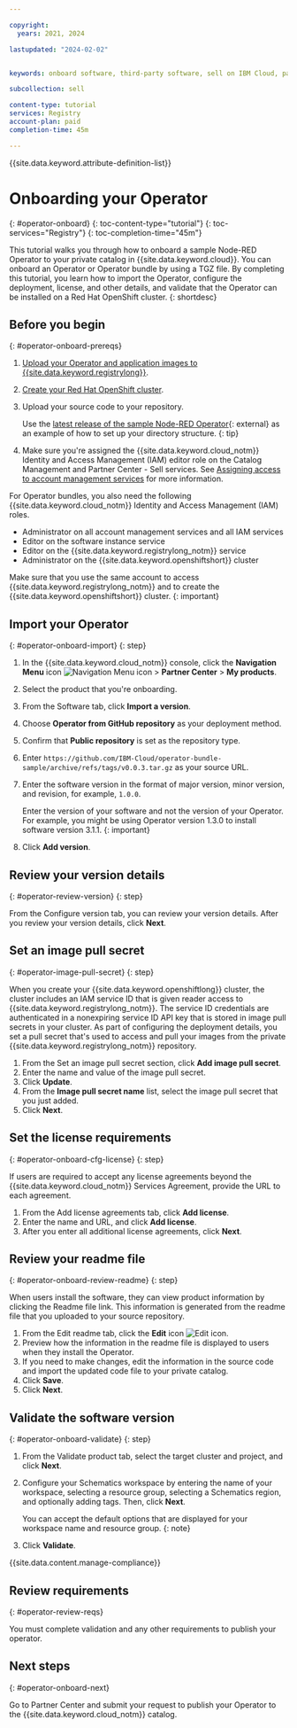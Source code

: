 ```yaml
---

copyright:
  years: 2021, 2024

lastupdated: "2024-02-02"


keywords: onboard software, third-party software, sell on IBM Cloud, partner center, operator, validate, test, Red Hat OpenShift cluster, sample Node-RED Operator, CSV file, CSV, operator bundle

subcollection: sell

content-type: tutorial
services: Registry
account-plan: paid
completion-time: 45m

---
```


{{site.data.keyword.attribute-definition-list}}

# Onboarding your Operator
{: #operator-onboard}
{: toc-content-type="tutorial"}
{: toc-services="Registry"}
{: toc-completion-time="45m"}

This tutorial walks you through how to onboard a sample Node-RED Operator to your private catalog in {{site.data.keyword.cloud}}. You can onboard an Operator or Operator bundle by using a TGZ file. By completing this tutorial, you learn how to import the Operator, configure the deployment, license, and other details, and validate that the Operator can be installed on a Red Hat OpenShift cluster.
{: shortdesc}

## Before you begin
{: #operator-onboard-prereqs}

1. [Upload your Operator and application images to {{site.data.keyword.registrylong}}](/docs/Registry?topic=Registry-getting-started).
1. [Create your Red Hat OpenShift cluster](/docs/openshift?topic=openshift-getting-started).
1. Upload your source code to your repository.

    Use the [latest release of the sample Node-RED Operator](https://github.com/IBM-Cloud/operator-bundle-sample/releases){: external} as an example of how to set up your directory structure.
    {: tip}

1. Make sure you're assigned the {{site.data.keyword.cloud_notm}} Identity and Access Management (IAM) editor role on the Catalog Management and Partner Center - Sell services. See [Assigning access to account management services](/docs/account?topic=account-account-services) for more information.

For Operator bundles, you also need the following {{site.data.keyword.cloud_notm}} Identity and Access Management (IAM) roles.

* Administrator on all account management services and all IAM services
* Editor on the software instance service
* Editor on the {{site.data.keyword.registrylong_notm}} service
* Administrator on the {{site.data.keyword.openshiftshort}} cluster

Make sure that you use the same account to access {{site.data.keyword.registrylong_notm}} and to create the {{site.data.keyword.openshiftshort}} cluster.
{: important}

## Import your Operator
{: #operator-onboard-import}
{: step}

1. In the {{site.data.keyword.cloud_notm}} console, click the **Navigation Menu** icon ![Navigation Menu icon](../icons/icon_hamburger.svg "Menu") > **Partner Center** > **My products**.
1. Select the product that you're onboarding.
1. From the Software tab, click **Import a version**.
1. Choose **Operator from GitHub repository** as your deployment method.
1. Confirm that **Public repository** is set as the repository type.
1. Enter `https://github.com/IBM-Cloud/operator-bundle-sample/archive/refs/tags/v0.0.3.tar.gz` as your source URL.

1. Enter the software version in the format of major version, minor version, and revision, for example, `1.0.0`.

   Enter the version of your software and not the version of your Operator. For example, you might be using Operator version 1.3.0 to install software version 3.1.1.
   {: important}

1. Click **Add version**.

## Review your version details
{: #operator-review-version}
{: step}

From the Configure version tab, you can review your version details. After you review your version details, click **Next**.

## Set an image pull secret
{: #operator-image-pull-secret}
{: step}

When you create your {{site.data.keyword.openshiftlong}} cluster, the cluster includes an IAM service ID that is given reader access to {{site.data.keyword.registrylong_notm}}. The service ID credentials are authenticated in a nonexpiring service ID API key that is stored in image pull secrets in your cluster. As part of configuring the deployment details, you set a pull secret that's used to access and pull your images from the private {{site.data.keyword.registrylong_notm}} repository.

1. From the Set an image pull secret section, click **Add image pull secret**.
1. Enter the name and value of the image pull secret.
1. Click **Update**.
1. From the **Image pull secret name** list, select the image pull secret that you just added.
1. Click **Next**.


## Set the license requirements
{: #operator-onboard-cfg-license}
{: step}

If users are required to accept any license agreements beyond the {{site.data.keyword.cloud_notm}} Services Agreement, provide the URL to each agreement.

1. From the Add license agreements tab, click **Add license**.
2. Enter the name and URL, and click **Add license**.
3. After you enter all additional license agreements, click **Next**.

## Review your readme file
{: #operator-onboard-review-readme}
{: step}

When users install the software, they can view product information by clicking the Readme file link. This information is generated from the readme file that you uploaded to your source repository.

1. From the Edit readme tab, click the **Edit** icon ![Edit icon](../icons/edit-tagging.svg "Edit").
2. Preview how the information in the readme file is displayed to users when they install the Operator.
3. If you need to make changes, edit the information in the source code and import the updated code file to your private catalog.
4. Click **Save**.
5. Click **Next**.

## Validate the software version
{: #operator-onboard-validate}
{: step}

1. From the Validate product tab, select the target cluster and project, and click **Next**.
1. Configure your Schematics workspace by entering the name of your workspace, selecting a resource group, selecting a Schematics region, and optionally adding tags. Then, click **Next**.

    You can accept the default options that are displayed for your workspace name and resource group.
    {: note}

1. Click **Validate**.

{{site.data.content.manage-compliance}}

## Review requirements
{: #operator-review-reqs}

You must complete validation and any other requirements to publish your operator.

## Next steps
{: #operator-onboard-next}

Go to Partner Center and submit your request to publish your Operator to the {{site.data.keyword.cloud_notm}} catalog.
